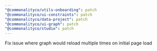 ```yaml
---
"@commonalityco/utils-onboarding": patch
"@commonalityco/ui-constraints": patch
"@commonalityco/data-project": patch
"@commonalityco/ui-graph": patch
"@commonalityco/studio": patch
---
```


Fix issue where graph would reload multiple times on initial page load
